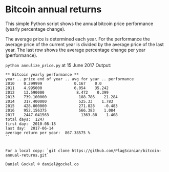 # Bitcoin annual returns
This simple Python script shows the annual bitcoin price performance (yearly percentage change). 

The average price is determined each year. 
For the performance the average price of the current year is divided by the average price of the last year.
The last row shows the average percentage change per year (performance).

`python annulize_price.py` at 15 June 2017
Output:
```
** Bitcoin yearly performance **
year .. price end of year .. avg for year .. performance
2010    0.299999              0.167    0.0
2011    4.995000              6.054    35.242
2012    13.590000              8.472    0.399
2013    739.100000              188.786    21.284
2014    317.400000              525.33    1.783
2015    428.000000              271.828    -0.483
2016    952.156375              566.383    1.084
2017    2447.041563              1363.88    1.408
total days:  1247
first day:  2010-08-18
last day:  2017-06-14
average return per year:  867.38575 %
``


For a local copy: `git clone https://github.com/PlagScanian/bitcoin-annual-returns.git`

Daniel Gockel © daniel@gockel.co
